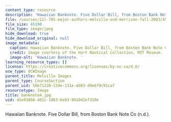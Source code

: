 ```yaml
---
content_type: resource
description: 'Hawaiian Banknote. Five Dollar Bill, from Boston Bank Note Co (n.d.). '
file: /courses/21l-705-major-authors-melville-and-morrison-fall-2003/45e91008d01c1983be83991042ef319e_banknote4.jpg
file_size: 45190
file_type: image/jpeg
hide_download: true
hide_download_original: null
image_metadata:
  caption: Hawaiian Banknote. Five Dollar Bill, from Boston Bank Note Co (n.d.).
  credit: Image courtesy of the Hart Nautical Collection, MIT Museum.
  image-alt: 'Hawaiian Banknote. '
learning_resource_types: []
license: https://creativecommons.org/licenses/by-nc-sa/4.0/
ocw_type: OCWImage
parent_title: Melville Images
parent_type: CourseSection
parent_uid: 58b71220-13de-131e-dd03-d9e6f9c91ca7
resourcetype: Image
title: banknote4.jpg
uid: 45e91008-d01c-1983-be83-991042ef319e
---
```

Hawaiian Banknote. Five Dollar Bill, from Boston Bank Note Co (n.d.). 